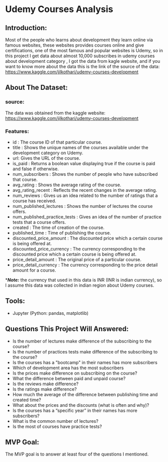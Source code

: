 # Udemy Courses Analysis

## Introduction:
Most of the people who learns about development they learn online via famous websites, these websites provides courses online and give certifications, one of the most famous and popular websites is Udemy, so in this project I get data about almost 10,000 subscribes in udemy courses about development category , I got the data from kagle website, and if you want to know more about the data this is the link of the source of the data: https://www.kaggle.com/jilkothari/udemy-courses-development


## About The Dataset:
  ### source:
  The data was obtained from the kaggle website: https://www.kaggle.com/jilkothari/udemy-courses-development
    
  ### Features:
   - id : The course ID of that particular course.
   - title : Shows the unique names of the courses available under the development category on Udemy.
   - url: Gives the URL of the course.
   - is_paid : Returns a boolean value displaying true if the course is paid and false if otherwise.
   - num_subscribers : Shows the number of people who have subscribed that course.
   - avg_rating : Shows the average rating of the course.
   - avg_rating_recent : Reflects the recent changes in the average rating.
   - num_reviews : Gives us an idea related to the number of ratings that a course has received.
   - num_published_lectures : Shows the number of lectures the course offers.
   - num_published_practice_tests : Gives an idea of the number of practice tests that a course offers.
   - created : The time of creation of the course.
   - published_time : Time of publishing the course.
   - discounted_price_amount : The discounted price which a certain course is being offered at.
   - discounted_price_currency : The currency corresponding to the discounted price which a certain course is being offered at.
   - price_detail_amount : The original price of a particular course.
   - price_detail_currency : The currency corresponding to the price detail amount for a course.

   ****Note:*** the currency that used in this data is INR (INR is indian currency), so I assume this data was collected in indian region about Udemy courses.


## Tools:
  - Jupyter (Python: pandas, matplotlib)


## Questions This Project Will Answered:
  - Is the number of lectures make difference of the subscribing to the course?
  - Is the number of practices tests make difference of the subscribing to the course?
  - Is the courses has a "bootcamp" in their names has more subscribers
  - Which of development area has the most subscribers
  - Is the prices make difference on subscribing on the course?
  - What the difference between paid and unpaid course?
  - Is the reviews make difference?
  - Is the ratings make difference?
  - How much the average of the difference between publishing time and created time?
  - What about the prices and the discounts (what is often and why)?
  - Is the courses has a “specific  year” in their names has more subscribers?
  - What is the common number of lectures?
  - Is the most of courses have practice tests?


## MVP Goal:
The MVP goal is to answer at least four of the questions I mentioned.

